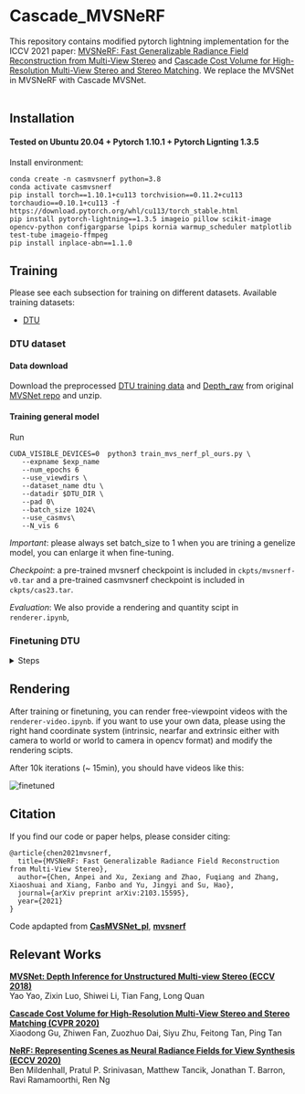 # Cascade_MVSNeRF
This repository contains modified pytorch lightning implementation for the ICCV 2021 paper: [MVSNeRF: Fast Generalizable Radiance Field Reconstruction from Multi-View Stereo](https://arxiv.org/abs/2103.15595) and [Cascade Cost Volume for High-Resolution Multi-View Stereo
and Stereo Matching](https://arxiv.org/pdf/1912.06378.pdf). We replace the MVSNet in MVSNeRF with Cascade MVSNet. <br><br>


## Installation

#### Tested on Ubuntu 20.04 + Pytorch 1.10.1 + Pytorch Lignting 1.3.5

Install environment:
```
conda create -n casmvsnerf python=3.8
conda activate casmvsnerf
pip install torch==1.10.1+cu113 torchvision==0.11.2+cu113 torchaudio==0.10.1+cu113 -f https://download.pytorch.org/whl/cu113/torch_stable.html
pip install pytorch-lightning==1.3.5 imageio pillow scikit-image opencv-python configargparse lpips kornia warmup_scheduler matplotlib test-tube imageio-ffmpeg
pip install inplace-abn==1.1.0
```


## Training
Please see each subsection for training on different datasets. Available training datasets:

* [DTU](#dtu)

### DTU dataset

#### Data download

Download the preprocessed [DTU training data](https://drive.google.com/file/d/1eDjh-_bxKKnEuz5h-HXS7EDJn59clx6V/view)
and [Depth_raw](https://virutalbuy-public.oss-cn-hangzhou.aliyuncs.com/share/cascade-stereo/CasMVSNet/dtu_data/dtu_train_hr/Depths_raw.zip) from original [MVSNet repo](https://github.com/YoYo000/MVSNet)
and unzip.

#### Training general model

Run
```
CUDA_VISIBLE_DEVICES=0  python3 train_mvs_nerf_pl_ours.py \
   --expname $exp_name
   --num_epochs 6
   --use_viewdirs \
   --dataset_name dtu \
   --datadir $DTU_DIR \
   --pad 0\
   --batch_size 1024\
   --use_casmvs\
   --N_vis 6
```


*Important*: please always set batch_size to 1 when you are trining a genelize model, you can enlarge it when fine-tuning.

*Checkpoint*: a pre-trained mvsnerf checkpoint is included in `ckpts/mvsnerf-v0.tar` and a pre-trained casmvsnerf checkpoint is included in `ckpts/cas23.tar`. 

*Evaluation*: We also provide a rendering and quantity scipt  in `renderer.ipynb`, 




</details>

### Finetuning DTU
<details>
  <summary>Steps</summary>

```
CUDA_VISIBLE_DEVICES=0  python train_mvs_nerf_finetuning_pl.py  \
    --dataset_name dtu_ft --datadir /path/to/DTU/mvs_training/dtu/scan1 \
    --expname scan1-ft  --with_rgb_loss  --batch_size 1024  \
    --num_epochs 1 --imgScale_test 1.0   --pad 0 \
    --ckpt ./ckpts/cas23.tar --N_vis 1
```

</details>

## Rendering
After training or finetuning, you can render free-viewpoint videos
with the `renderer-video.ipynb`. if you want to use your own data,
please using the right hand coordinate system (intrinsic, nearfar and extrinsic either with
camera to world or world to camera in opencv format) and modify the rendering scipts.

After 10k iterations (~ 15min), you should have videos like this:

![finetuned](https://user-images.githubusercontent.com/16453770/124207013-15b75800-db17-11eb-8d96-e8dbe4181c98.gif)


## Citation
If you find our code or paper helps, please consider citing:
```
@article{chen2021mvsnerf,
  title={MVSNeRF: Fast Generalizable Radiance Field Reconstruction from Multi-View Stereo},
  author={Chen, Anpei and Xu, Zexiang and Zhao, Fuqiang and Zhang, Xiaoshuai and Xiang, Fanbo and Yu, Jingyi and Su, Hao},
  journal={arXiv preprint arXiv:2103.15595},
  year={2021}
}
```

Code apdapted from [**CasMVSNet_pl**](https://github.com/kwea123/CasMVSNet_pl), [**mvsnerf**](https://github.com/apchenstu/mvsnerf)


## Relevant Works
[**MVSNet: Depth Inference for Unstructured Multi-view Stereo (ECCV 2018)**](https://arxiv.org/abs/1804.02505)<br>
Yao Yao, Zixin Luo, Shiwei Li, Tian Fang, Long Quan

[**Cascade Cost Volume for High-Resolution Multi-View Stereo and Stereo Matching (CVPR 2020)**](https://arxiv.org/abs/1912.06378)<br>
Xiaodong Gu, Zhiwen Fan, Zuozhuo Dai, Siyu Zhu, Feitong Tan, Ping Tan

[**NeRF: Representing Scenes as Neural Radiance Fields for View Synthesis (ECCV 2020)**](http://www.matthewtancik.com/nerf)<br>
Ben Mildenhall, Pratul P. Srinivasan, Matthew Tancik, Jonathan T. Barron, Ravi Ramamoorthi, Ren Ng
